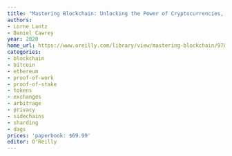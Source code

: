 ```yaml
---
title: "Mastering Blockchain: Unlocking the Power of Cryptocurrencies, Smart Contracts, and Decentralized Applications"
authors:
- Lorne Lantz
- Daniel Cawrey
year: 2020
home_url: https://www.oreilly.com/library/view/mastering-blockchain/9781492054696
categories:
- blockchain
- bitcoin
- ethereum
- proof-of-work
- proof-of-stake
- tokens
- exchanges
- arbitrage
- privacy
- sidechains
- sharding
- dags
prices: 'paperbook: $69.99'
editor: O'Reilly
---
```

